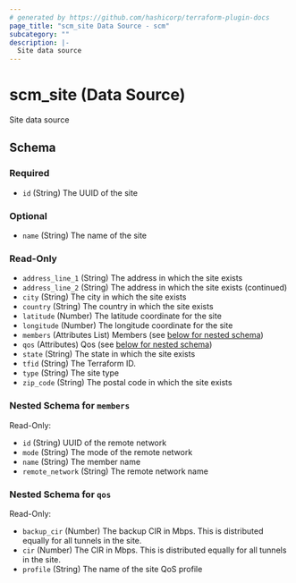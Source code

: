 ```yaml
---
# generated by https://github.com/hashicorp/terraform-plugin-docs
page_title: "scm_site Data Source - scm"
subcategory: ""
description: |-
  Site data source
---
```


# scm_site (Data Source)

Site data source



<!-- schema generated by tfplugindocs -->
## Schema

### Required

- `id` (String) The UUID of the site

### Optional

- `name` (String) The name of the site

### Read-Only

- `address_line_1` (String) The address in which the site exists
- `address_line_2` (String) The address in which the site exists (continued)
- `city` (String) The city in which the site exists
- `country` (String) The country in which the site exists
- `latitude` (Number) The latitude coordinate for the site
- `longitude` (Number) The longitude coordinate for the site
- `members` (Attributes List) Members (see [below for nested schema](#nestedatt--members))
- `qos` (Attributes) Qos (see [below for nested schema](#nestedatt--qos))
- `state` (String) The state in which the site exists
- `tfid` (String) The Terraform ID.
- `type` (String) The site type
- `zip_code` (String) The postal code in which the site exists

<a id="nestedatt--members"></a>
### Nested Schema for `members`

Read-Only:

- `id` (String) UUID of the remote network
- `mode` (String) The mode of the remote network
- `name` (String) The member name
- `remote_network` (String) The remote network name


<a id="nestedatt--qos"></a>
### Nested Schema for `qos`

Read-Only:

- `backup_cir` (Number) The backup CIR in Mbps. This is distributed equally for all tunnels in the site.
- `cir` (Number) The CIR in Mbps. This is distributed equally for all tunnels in the site.
- `profile` (String) The name of the site QoS profile
